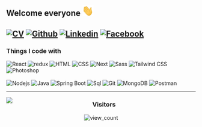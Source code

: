 <h2 align="left">
Welcome everyone <img src="https://raw.githubusercontent.com/ABSphreak/ABSphreak/master/gifs/Hi.gif" width="30px" /></h2>

[![CV](https://img.shields.io/badge/-CV-yellow?style=for-the-badge)](https://www.topcv.vn/xem-cv/AwdSWwBWW1UGUFEMAw0AAgQBAF0GAA1TXQJYAQ7a55)
[![Github](https://img.shields.io/badge/-Github-000?style=for-the-badge&logo=Github&logoColor=white)](https://github.com/longquoc47krb/)
[![Linkedin](https://img.shields.io/badge/-LinkedIn-blue?style=for-the-badge&logo=Linkedin&logoColor=white)](https://www.linkedin.com/in/longquoc47krb/)
[![Facebook](https://img.shields.io/badge/Facebook-1877F2?style=for-the-badge&logo=facebook&logoColor=white)](https://www.facebook.com/long.quoc.0702/)
----
<h3>Things I code with</h3>
<p>
  <img alt="React" src="https://img.shields.io/badge/-React-45b8d8?style=for-the-badge&logo=react&logoColor=white" />
  <img alt="redux" src="https://img.shields.io/badge/-Redux-764ABC?style=for-the-badge&logo=redux&logoColor=white" />
  <img alt="HTML" src="https://img.shields.io/badge/HTML5-E34F26?style=for-the-badge&logo=html5&logoColor=white"/>
   <img alt="CSS" src="https://img.shields.io/badge/CSS3-1572B6?style=for-the-badge&logo=css3&logoColor=white"/>
  <img alt="Next" src="https://img.shields.io/badge/Next-black?style=for-the-badge&logo=next.js&logoColor=white" />
  <img alt="Sass" src="https://img.shields.io/badge/-Sass-CC6699?style=for-the-badge&logo=sass&logoColor=white" />
  <img alt="Tailwind CSS" src="https://img.shields.io/badge/Tailwind_CSS-38B2AC?style=for-the-badge&logo=tailwind-css&logoColor=white" />
  <img alt="Photoshop" src="https://img.shields.io/badge/photoshop-%2331A8FF.svg?style=for-the-badge&logo=adobephotoshop&logoColor=white" />
   <br><br>
  <img alt="Nodejs" src="https://img.shields.io/badge/-Nodejs-43853d?style=for-the-badge&logo=Node.js&logoColor=white" />
  <img alt="Java" src="https://img.shields.io/badge/Java-ED8B00?style=for-the-badge&logo=java&logoColor=white" />
   <img alt="Spring Boot" src="https://img.shields.io/badge/Spring_Boot-F2F4F9?style=for-the-badge&logo=spring-boot" />
  <img alt="Sql" src="https://img.shields.io/badge/-SQL-0079d6?style=for-the-badge&logo=mysql&logoColor=white" />
  <img alt="Git" src="https://img.shields.io/badge/-Git-F05032?style=for-the-badge&logo=git&logoColor=white" />
  <img alt="MongoDB" src="https://img.shields.io/badge/-MongoDB-13aa52?style=for-the-badge&logo=mongodb&logoColor=white" />
  <img alt="Postman" src="https://img.shields.io/badge/Postman-FF6C37?style=for-the-badge&logo=Postman&logoColor=white" />
 

</p>
<hr>
<img align="left" src="https://github-readme-stats.vercel.app/api/top-langs/?username=longquoc47krb&layout=compact&show_icons=true&title_color=fff&icon_color=79ff97&text_color=9f9f9f&bg_color=151515&show_icons=true&count_private=true&hide_border=true">
<div align="center"><h3 align="center">Visitors</h3><img src="https://profile-counter.glitch.me/%7Blongquoc47krb%7D/count.svg" alt="view_count" /></div>
